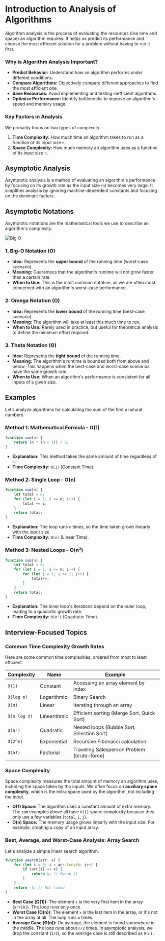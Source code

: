 # Introduction to Analysis of Algorithms

Algorithm analysis is the process of evaluating the resources (like time and space) an algorithm requires. It helps us predict its performance and choose the most efficient solution for a problem without having to run it first.

### Why is Algorithm Analysis Important?

*   **Predict Behavior:** Understand how an algorithm performs under different conditions.
*   **Compare Algorithms:** Objectively compare different approaches to find the most efficient one.
*   **Save Resources:** Avoid implementing and testing inefficient algorithms.
*   **Optimize Performance:** Identify bottlenecks to improve an algorithm's speed and memory usage.

### Key Factors in Analysis

We primarily focus on two types of complexity:

1.  **Time Complexity:** How much time an algorithm takes to run as a function of its input size `n`.
2.  **Space Complexity:** How much memory an algorithm uses as a function of its input size `n`.

## Asymptotic Analysis

Asymptotic analysis is a method of evaluating an algorithm's performance by focusing on its growth rate as the input size (`n`) becomes very large. It simplifies analysis by ignoring machine-dependent constants and focusing on the dominant factors.

## Asymptotic Notations

Asymptotic notations are the mathematical tools we use to describe an algorithm's complexity.

![Big O](https://raw.githubusercontent.com/aswanthnarayan/Programming-Resources/main/Daigrams/BigO.png)

### 1. Big-O Notation (O)

*   **Idea:** Represents the **upper bound** of the running time (worst-case scenario).
*   **Meaning:** Guarantees that the algorithm's runtime will not grow faster than a certain rate.
*   **When to Use:** This is the most common notation, as we are often most concerned with an algorithm's worst-case performance.

### 2. Omega Notation (Ω)

*   **Idea:** Represents the **lower bound** of the running time (best-case scenario).
*   **Meaning:** The algorithm will take at least this much time to run.
*   **When to Use:** Rarely used in practice, but useful for theoretical analysis to define the minimum effort required.

### 3. Theta Notation (Θ)

*   **Idea:** Represents the **tight bound** of the running time.
*   **Meaning:** The algorithm's runtime is bounded both from above and below. This happens when the best-case and worst-case scenarios have the same growth rate.
*   **When to Use:** When an algorithm's performance is consistent for all inputs of a given size.

## Examples

Let’s analyze algorithms for calculating the sum of the first `n` natural numbers.

### Method 1: Mathematical Formula - O(1)

```javascript
function sum(n) {
    return (n * (n + 1)) / 2;
}
```
*   **Explanation:** This method takes the same amount of time regardless of `n`.
*   **Time Complexity:** `O(1)` (Constant Time).

### Method 2: Single Loop - O(n)

```javascript
function sum(n) {
    let total = 0;
    for (let i = 1; i <= n; i++) {
        total += i;
    }
    return total;
}
```
*   **Explanation:** The loop runs `n` times, so the time taken grows linearly with the input size.
*   **Time Complexity:** `O(n)` (Linear Time).

### Method 3: Nested Loops - O(n²)

```javascript
function sum(n) {
    let total = 0;
    for (let i = 1; i <= n; i++) {
        for (let j = 1; j <= i; j++) {
            total++;
        }
    }
    return total;
}
```
*   **Explanation:** The inner loop's iterations depend on the outer loop, leading to a quadratic growth rate.
*   **Time Complexity:** `O(n²)` (Quadratic Time).

## Interview-Focused Topics

### Common Time Complexity Growth Rates

Here are some common time complexities, ordered from most to least efficient.

| Complexity | Name          | Example                               |
|------------|---------------|---------------------------------------|
| `O(1)`       | Constant      | Accessing an array element by index   |
| `O(log n)`   | Logarithmic   | Binary Search                         |
| `O(n)`       | Linear        | Iterating through an array            |
| `O(n log n)` | Linearithmic  | Efficient sorting (Merge Sort, Quick Sort) |
| `O(n²)`      | Quadratic     | Nested loops (Bubble Sort, Selection Sort) |
| `O(2^n)`     | Exponential   | Recursive Fibonacci calculation       |
| `O(n!)`      | Factorial     | Traveling Salesperson Problem (brute-force) |

### Space Complexity

Space complexity measures the total amount of memory an algorithm uses, including the space taken by the inputs. We often focus on **auxiliary space complexity**, which is the extra space used by the algorithm, not including the input.

*   **O(1) Space:** The algorithm uses a constant amount of extra memory. The `sum` examples above all have `O(1)` space complexity because they only use a few variables (`total`, `i`, `j`).
*   **O(n) Space:** The memory usage grows linearly with the input size. For example, creating a copy of an input array.

### Best, Average, and Worst-Case Analysis: Array Search

Let's analyze a simple linear search algorithm.

```javascript
function search(arr, x) {
    for (let i = 0; i < arr.length; i++) {
        if (arr[i] == x) {
            return i; // Found it
        }
    }
    return -1; // Not found
}
```

*   **Best Case (Ω(1)):** The element `x` is the very first item in the array (`arr[0]`). The loop runs only once.
*   **Worst Case (O(n)):** The element `x` is the last item in the array, or it's not in the array at all. The loop runs `n` times.
*   **Average Case (Θ(n)):** On average, the element is found somewhere in the middle. The loop runs about `n/2` times. In asymptotic analysis, we drop the constant (`1/2`), so the average case is still described as `Θ(n)`.

